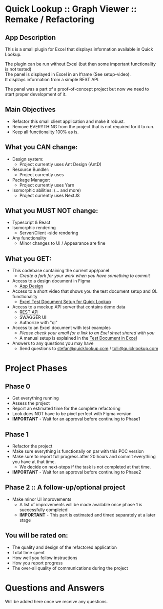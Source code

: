 # Quick Lookup :: Graph Viewer :: Remake / Refactoring

## App Description
This is a small plugin for Excel that displays information available in Quick Lookup.

The plugin can be run without Excel (but then some important functionality is not tested) </br>
The panel is displayed in Excel in an Iframe (See setup-video). </br>
It displays information from a simple REST API.

The panel was a part of a proof-of-concept project but now we need to start proper development of it.

## Main Objectives
* Refactor this small client application and make it robust.
* Remove EVERYTHING from the project that is not required for it to run.
* Keep all functionality 100% as is. 

## What you **CAN** change:
* Design system:
  * Project currently uses Ant Design (AntD)
* Resource Bundler:
  * Project currently uses 
* Package Manager:
  * Project currently uses Yarn
* Isomorphic abilities: (... and more)
  * Project currently uses NextJS

## What you **MUST NOT** change:
* Typescript & React 
* Isomorphic rendering 
  * Server/Client -side rendering
* Any functionality
  * Minor changes to UI / Appearance are fine
 
## What you GET:
* This codebase containing the current app/panel
  * *Create a fork for your work when you have something to commit*
* Access to a design document in Figma
  * [App Design](https://www.figma.com/file/M2dLKLSK4GH9ReQb0R2vOH/Quick-Lookup-Graph-Viewer?node-id=0%3A1)
* Access to a short video that shows you the test document setup and QL functionality
  * [Excel Test Document Setup for Quick Lookup](https://vimeo.com/501161306/656b1654c1)
* Access to a mockup API server that contains demo data
  * [REST API](https://api20210115154420.azurewebsites.net/api-docs/index.html)
  * SWAGGER UI
  * Authorize with "ql" 
* Access to an Excel document with test examples
  * *Please check your email for a link to an Exel sheet shared with you*
  * A manual setup is explained in the [Test Document in Excel](TEST_DOCUMENT.md)
* Answers to any questions you may have
  * Send questions to [stefan@quicklookup.com](mailto:stefan@quicklookup.com) / [tolli@quicklookup.com](mailto:tolli@quicklookup.com)

# Project Phases

## Phase 0
* Get everything running
* Assess the project
* Report an estimated time for the complete refactoring
* Look does NOT have to be pixel perfect with Figma version  
* **IMPORTANT** - Wait for an approval before continuing to Phase1

## Phase 1
* Refactor the project
* Make sure everything is functionally on par with this POC version
* Make sure to report full progress after 20 hours and commit everything you have at that time.
  * We decide on next-steps if the task is not completed at that time.
* **IMPORTANT** - Wait for an approval before continuing to Phase2

## Phase 2 :: A follow-up/optional project
* Make minor UI improvements 
  * A list of improvements will be made available once phase 1 is successfully completed
  * **IMPORTANT** - This part is estimated and timed separately at a later stage

## You will be rated on:
* The quality and design of the refactored application
* Total time spent
* How well you follow instructions
* How you report progress  
* The over-all quality of communications during the project

# Questions and Answers
Will be added here once we receive any questions.
